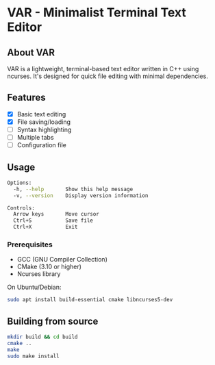 # VAR - Minimalist Terminal Text Editor

## About VAR

VAR is a lightweight, terminal-based text editor written in C++ using ncurses. It's designed for quick file editing with minimal dependencies.

## Features
- [x] Basic text editing
- [x] File saving/loading
- [ ] Syntax highlighting
- [ ] Multiple tabs
- [ ] Configuration file

## Usage

```bash
Options:
  -h, --help       Show this help message
  -v, --version    Display version information

Controls:
  Arrow keys       Move cursor
  Ctrl+S           Save file
  Ctrl+X           Exit
```

### Prerequisites

- GCC (GNU Compiler Collection)
- CMake (3.10 or higher)
- Ncurses library

On Ubuntu/Debian:
```bash
sudo apt install build-essential cmake libncurses5-dev
```

## Building from source
```bash
mkdir build && cd build
cmake ..
make
sudo make install
```